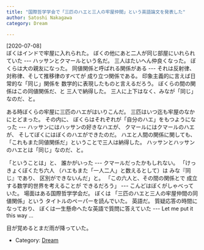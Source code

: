 ```yaml
---
title: "国際哲学学会で「三匹のハエと三人の牢屋仲間」という英語論文を発表した"
author: Satoshi Nakagawa
category: Dream

---
```


[2020-07-08]  
 ぼくはインドで牢屋に入れられた。
ぼくの他にあと二人が同じ部屋にいれられていた ---
ハッサンとクマールという名だ。
三人はたいへん仲良くなった。
ぼくらは大の親友になった。
同値関係と呼ばれる関係がある ---
それは反射律、対称律、そして推移律のすべてが
成り立つ関係である。
印象主義的に言えば日常的な「同じ」関係を
数学的に表現したものと言えるだろう。
ぼくらの間の関係はこの同値関係だ、と
三人で納得した。
三人に上下はなく、みなが「同じ」なのだ、と。

 ある時ぼくらの牢屋に三匹のハエがはいりこんだ。
三匹はいつ迄も牢屋のなかにとどまった。
その内に、
ぼくらはそれぞれが「自分のハエ」をもつようになった ---
ハッサンにはハッサンの好きなハエが、
クマールにはクマールのハエが、
そしてぼくにはぼくのハエができたのだ。
ハエと人間の関係に関しても、
「これもまた同値関係だ」ということで三人は納得した。
ハッサンとハッサンのハエとは「同じ」なのだ、と。

 「ということは」と、
誰かがいった ---
クマールだったかもしれない。
「けっきょくぼくたち六人
（ハエもまた「一人二人」と数えるとして）は
みな『同じ』であり、
区別ができないんだ」と。
「この六人と、その間の関係とで
成立する数学的世界を考えることが
できるだろう」 ---
こんどはぼくがしゃべっていた。
場面はある国際哲学学会だ。
ぼくは
「三匹のハエと三人の牢屋仲間の同値関係」という
タイトルのペーパーを読んでいた。
英語だ。
質疑応答の時間になっており、
ぼくは一生懸命へたな英語で質問に答えていた ---
Let me put it this way ...

 目が覚めるとまだ雨が降っていた。

- Category: [Dream](categories.html#Dream)

